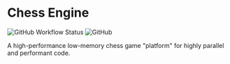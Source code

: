 # Chess Engine

![GitHub Workflow Status](https://img.shields.io/github/workflow/status/ArvinSKushwaha/ChessEngine/Rust?style=for-the-badge)
![GitHub](https://img.shields.io/github/license/ArvinSKushwaha/ChessEngine?style=for-the-badge)

A high-performance low-memory chess game "platform" for highly parallel and performant code.
